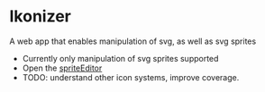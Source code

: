 # Ikonizer

A web app that enables manipulation of svg, as well as svg sprites

- Currently only manipulation of svg sprites supported
- Open the [spriteEditor](spriteEditor.html)
- TODO: understand other icon systems, improve coverage. 
